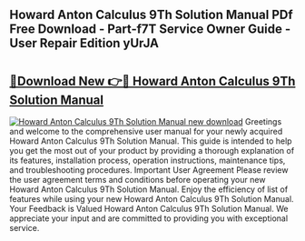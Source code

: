 ## Howard Anton Calculus 9Th Solution Manual PDf Free Download - Part-f7T Service Owner Guide - User Repair Edition yUrJA

# <h2><a href="http://bc75841.oget.top/?id=Howard+Anton+Calculus+9Th+Solution+Manual">🔗Download New 👉🔴 Howard Anton Calculus 9Th Solution Manual</a></h2>

[![Howard Anton Calculus 9Th Solution Manual new download](https://i.imgur.com/5g1atiW.png)](http://bc75841.oget.top/?id=Howard+Anton+Calculus+9Th+Solution+Manual)
Greetings and welcome to the comprehensive user manual for your newly acquired Howard Anton Calculus 9Th Solution Manual. This guide is intended to help you get the most out of your product by providing a thorough explanation of its features, installation process, operation instructions, maintenance tips, and troubleshooting procedures. Important User Agreement Please review the user agreement terms and conditions before operating your new Howard Anton Calculus 9Th Solution Manual. Enjoy the efficiency of list of features while using your new Howard Anton Calculus 9Th Solution Manual. Your Feedback is Valued Howard Anton Calculus 9Th Solution Manual. We appreciate your input and are committed to providing you with exceptional service.
